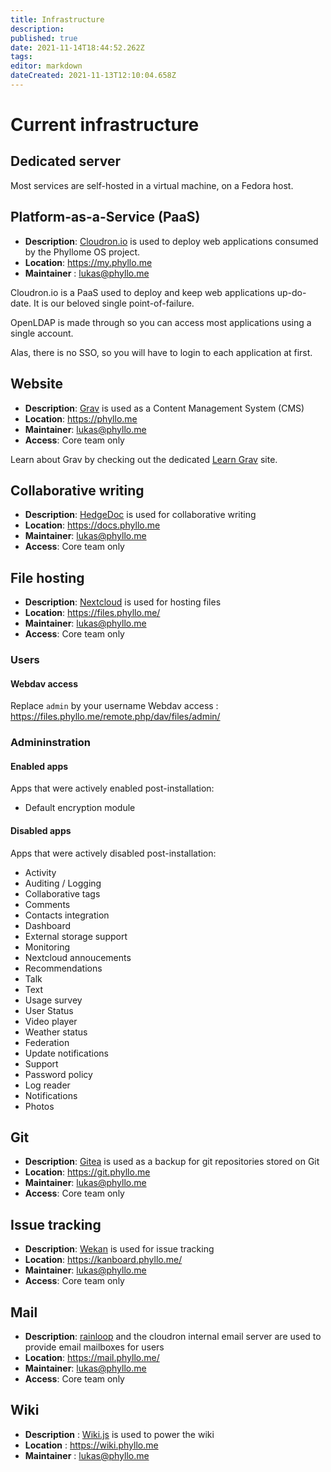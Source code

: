 ```yaml
---
title: Infrastructure
description: 
published: true
date: 2021-11-14T18:44:52.262Z
tags: 
editor: markdown
dateCreated: 2021-11-13T12:10:04.658Z
---
```


# Current infrastructure

## Dedicated server

Most services are self-hosted in a virtual machine, on a Fedora host.

## Platform-as-a-Service (PaaS)

* **Description**: [Cloudron.io](https://www.cloudron.io/) is used to deploy web applications consumed by the Phyllome OS project.
* **Location**: https://my.phyllo.me
* **Maintainer** : lukas@phyllo.me

Cloudron.io is a PaaS used to deploy and keep web applications up-do-date. It is our beloved single point-of-failure.

OpenLDAP is made through so you can access most applications using a single account.

Alas, there is no SSO, so you will have to login to each application at first.

## Website

* **Description**: [Grav](https://getgrav.org/) is used as a Content Management System (CMS) 
* **Location**: https://phyllo.me
* **Maintainer**: lukas@phyllo.me
* **Access**: Core team only

Learn about Grav by checking out the dedicated [Learn Grav](http://learn.getgrav.org) site.

## Collaborative writing

* **Description**: [HedgeDoc](https://hedgedoc.org/) is used for collaborative writing 
* **Location**: https://docs.phyllo.me
* **Maintainer**: lukas@phyllo.me
* **Access**: Core team only

## File hosting

* **Description**: [Nextcloud](https://nextcloud.com/) is used for hosting files 
* **Location**: https://files.phyllo.me/
* **Maintainer**: lukas@phyllo.me
* **Access**: Core team only

### Users

#### Webdav access

Replace `admin` by your username
Webdav access : https://files.phyllo.me/remote.php/dav/files/admin/

### Admininstration

#### Enabled apps

Apps that were actively enabled post-installation:

* Default encryption module

#### Disabled apps

Apps that were actively disabled post-installation:

* Activity
* Auditing / Logging
* Collaborative tags
* Comments
* Contacts integration
* Dashboard
* External storage support
* Monitoring
* Nextcloud annoucements
* Recommendations
* Talk
* Text
* Usage survey
* User Status
* Video player
* Weather status
* Federation
* Update notifications
* Support
* Password policy
* Log reader
* Notifications
* Photos

## Git

* **Description**: [Gitea](https://gitea.io/en-us/) is used as a backup for git repositories stored on Git 
* **Location**: https://git.phyllo.me
* **Maintainer**: lukas@phyllo.me
* **Access**: Core team only

## Issue tracking

* **Description**: [Wekan](https://wekan.github.io/) is used for issue tracking
* **Location**: https://kanboard.phyllo.me/
* **Maintainer**: lukas@phyllo.me
* **Access**: Core team only

## Mail

* **Description**: [rainloop](https://www.rainloop.net/) and the cloudron internal email server are used to provide email mailboxes for users
* **Location**: https://mail.phyllo.me/
* **Maintainer**: lukas@phyllo.me
* **Access**: Core team only

## Wiki

* **Description** : [Wiki.js](https://js.wiki/) is used to power the wiki 
* **Location** : https://wiki.phyllo.me
* **Maintainer** : lukas@phyllo.me